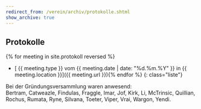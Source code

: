 ```yaml
---
redirect_from: /verein/archiv/protokolle.shtml
show_archive: true
---
```


## Protokolle

{% for meeting in site.protokoll reversed %}
- [ {{ meeting.type }} vom {{ meeting.date | date: "%d.%m.%Y" }} in {{ meeting.location }}]({{ meeting.url }}){% endfor %}
{: class="liste"}

<aside>
<p>Bei der Gr&uuml;ndungsversammlung waren anwesend:<br />
   Bertram, Catweazle, Findulas, Fraggle, Imar, Jof, Kirk, Li, McTrinsic,
   Quillian, Rochus, Rumata, Ryne, Silvana, Toeter, Viper, Vrai, Wargon, Yendi.</p>
</aside>
